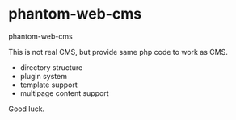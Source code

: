 # phantom-web-cms
phantom-web-cms

This is not real CMS, but provide same php code to
work as CMS.

- directory structure
- plugin system
- template support
- multipage content support

Good luck.
